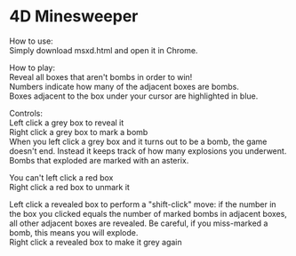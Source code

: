 # 4D Minesweeper
How to use:<br>
Simply download msxd.html and open it in Chrome.

How to play:<br>
Reveal all boxes that aren't bombs in order to win!<br>
Numbers indicate how many of the adjacent boxes are bombs.<br>
Boxes adjacent to the box under your cursor are highlighted in blue.<br>

Controls:<br>
Left click a grey box to reveal it<br>
Right click a grey box to mark a bomb<br>
When you left click a grey box and it turns out to be a bomb, the game doesn't end. Instead it keeps track of how many explosions you underwent. Bombs that exploded are marked with an asterix.<br>

You can't left click a red box<br>
Right click a red box to unmark it<br>

Left click a revealed box to perform a "shift-click" move: if the number in the box you clicked equals the number of marked bombs in adjacent boxes, all other adjacent boxes are revealed. Be careful, if you miss-marked a bomb, this means you will explode.<br>
Right click a revealed box to make it grey again<br>
